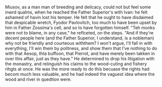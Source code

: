 Miusov, as a man man of breeding and deilcacy, could not but feel some inwrd qualms, when he reached the Father Superior's with Ivan: he felt ashamed of havin lost his temper. He felt that he ought to have disdaimed that despicable wretch, Fyodor Pavlovitch, too much to have been upset by him in Father Zossima's cell, and so to have forgotten himself. "Teh monks were not to blame, in any case," he reflceted, on the steps. "And if they're decent people here (and the Father Superior, I understand, is a nobleman) why not be friendly and courteous withthem? I won't argue, I'll fall in with everything, I'll win them by politness, and show them that I've nothing to do with that Aesop, thta buffoon, that Pierrot, and have merely been takken in over this affair, just as they have."
He determined to drop his litigation with the monastry, and relinguish his claims to the wood-cuting and fishery rihgts at once. He was the more ready to do this becuase the rights had becom much less valuable, and he had indeed the vaguest idea where the wood and river in quedtion were.
